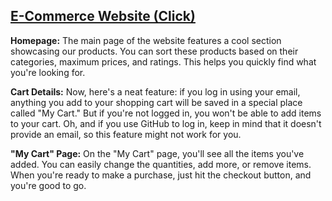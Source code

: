 ## [E-Commerce Website (Click)](https://totalitycorp-frontend.web.app/)

**Homepage:**
The main page of the website features a cool section showcasing our products. You can sort these products based on their categories, maximum prices, and ratings. This helps you quickly find what you're looking for.



**Cart Details:**
Now, here's a neat feature: if you log in using your email, anything you add to your shopping cart will be saved in a special place called "My Cart." But if you're not logged in, you won't be able to add items to your cart. Oh, and if you use GitHub to log in, keep in mind that it doesn't provide an email, so this feature might not work for you.

**"My Cart" Page:**
On the "My Cart" page, you'll see all the items you've added. You can easily change the quantities, add more, or remove items. When you're ready to make a purchase, just hit the checkout button, and you're good to go.
